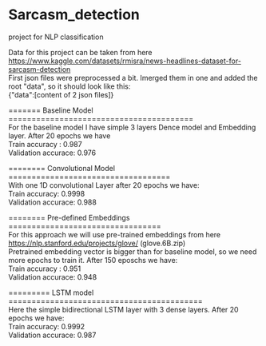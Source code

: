 # Sarcasm_detection
project for NLP classification

Data for this project can be taken from here https://www.kaggle.com/datasets/rmisra/news-headlines-dataset-for-sarcasm-detection  
First json files were preprocessed a bit. Imerged them in one and added the root "data", so it should look like this:  
{"data":[content of 2 json files]}  
  
======= Baseline Model ========================================  
For the baseline model I have simple 3 layers Dence model and Embedding layer. After 20 epochs we have    
Train accuracy : 0.987  
Validation accurace: 0.976 
  
======== Convolutional Model ===================================  
With one 1D convolutional Layer after 20 epochs we have:  
Train accuracy: 0.9998   
Validation accurace: 0.988    

======== Pre-defined Embeddings =================================  
For this approach we will use pre-trained embeddings from here https://nlp.stanford.edu/projects/glove/ (glove.6B.zip)  
Pretrained embedding vector is bigger than for baseline model, so we need more epochs to train it. After 150 eposchs we have:  
Train accuracy : 0.951  
Validation accurace: 0.948  

========= LSTM model ==========================================  
Here the simple bidirectional LSTM layer with 3 dense layers. After 20 epochs we have:  
Train accuracy: 0.9992   
Validation accurace: 0.987  
